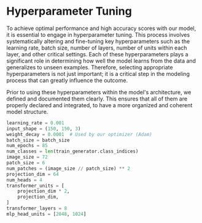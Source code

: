 # Hyperparameter Tuning 

To achieve optimal performance and high accuracy scores with our model, it is essential to engage in hyperparameter tuning. This process involves systematically altering and fine-tuning key hyperparameters such as the learning rate, batch size, number of layers, number of units within each layer, and other critical settings. Each of these hyperparameters plays a significant role in determining how well the model learns from the data and generalizes to unseen examples. Therefore, selecting appropriate hyperparameters is not just important; it is a critical step in the modeling process that can greatly influence the outcome.

Prior to using these hyperparameters within the model's architecture, we defined and documented them clearly. This ensures that all of them are properly declared and integrated, to have a more organized and coherent model structure. 

```python
learning_rate = 0.001
input_shape = (150, 150, 3)
weight_decay = 0.0001  # Used by our optimizer (Adam)
batch_size = batch_size
num_epochs = 85
num_classes = len(train_generator.class_indices)
image_size = 72  
patch_size = 6  
num_patches = (image_size // patch_size) ** 2
projection_dim = 64
num_heads = 4
transformer_units = [
    projection_dim * 2,
    projection_dim,
]  
transformer_layers = 8
mlp_head_units = [2048, 1024] 
```
